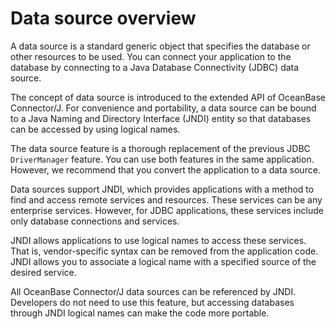 # Data source overview

A data source is a standard generic object that specifies the database or other resources to be used. You can connect your application to the database by connecting to a Java Database Connectivity (JDBC) data source.

The concept of data source is introduced to the extended API of OceanBase Connector/J. For convenience and portability, a data source can be bound to a Java Naming and Directory Interface (JNDI) entity so that databases can be accessed by using logical names.

The data source feature is a thorough replacement of the previous JDBC `DriverManager` feature. You can use both features in the same application. However, we recommend that you convert the application to a data source.

Data sources support JNDI, which provides applications with a method to find and access remote services and resources. These services can be any enterprise services. However, for JDBC applications, these services include only database connections and services.

JNDI allows applications to use logical names to access these services. That is, vendor-specific syntax can be removed from the application code. JNDI allows you to associate a logical name with a specified source of the desired service.

All OceanBase Connector/J data sources can be referenced by JNDI. Developers do not need to use this feature, but accessing databases through JNDI logical names can make the code more portable.
